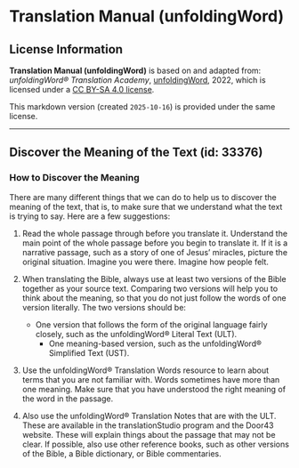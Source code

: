 # Translation Manual (unfoldingWord)

## License Information

**Translation Manual (unfoldingWord)** is based on and adapted from: _unfoldingWord® Translation Academy_, [unfoldingWord](https://unfoldingword.org/utw), 2022, which is licensed under a [CC BY-SA 4.0 license](https://creativecommons.org/licenses/by-sa/4.0/legalcode.en).

This markdown version (created `2025-10-16`) is provided under the same license.



--------------------------------

## Discover the Meaning of the Text (id: 33376)

### How to Discover the Meaning

There are many different things that we can do to help us to discover the meaning of the text, that is, to make sure that we understand what the text is trying to say. Here are a few suggestions:

1. Read the whole passage through before you translate it. Understand the main point of the whole passage before you begin to translate it. If it is a narrative passage, such as a story of one of Jesus’ miracles, picture the original situation. Imagine you were there. Imagine how people felt.
2. When translating the Bible, always use at least two versions of the Bible together as your source text. Comparing two versions will help you to think about the meaning, so that you do not just follow the words of one version literally. The two versions should be:

    * One version that follows the form of the original language fairly closely, such as the unfoldingWord® Literal Text (ULT).
        * One meaning\-based version, such as the unfoldingWord® Simplified Text (UST).
3. Use the unfoldingWord® Translation Words resource to learn about terms that you are not familiar with. Words sometimes have more than one meaning. Make sure that you have understood the right meaning of the word in the passage.
4. Also use the unfoldingWord® Translation Notes that are with the ULT. These are available in the translationStudio program and the Door43 website. These will explain things about the passage that may not be clear. If possible, also use other reference books, such as other versions of the Bible, a Bible dictionary, or Bible commentaries.


